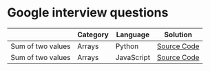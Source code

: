 # Google interview questions

|  | Category | Language | Solution |
| --- | --- | --- | --- |
| Sum of two values | Arrays | Python | [Source Code](/solutions/python/sum-of-two-values.py) |
| Sum of two values | Arrays | JavaScript | [Source Code](/solutions/javascript/sum-of-two-values.js) |
